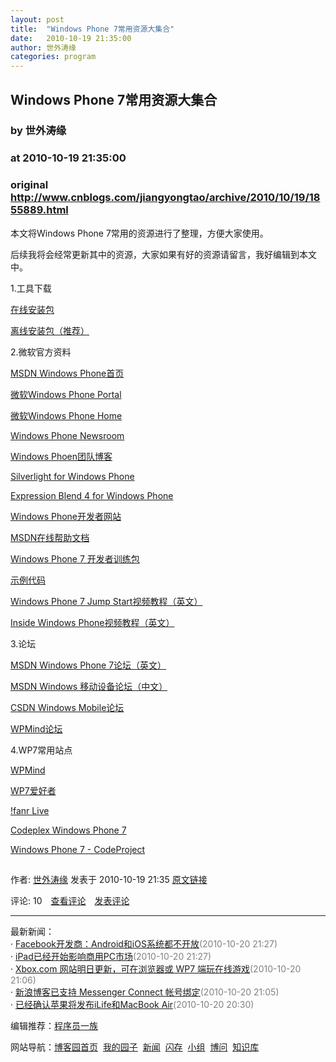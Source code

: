 ```yaml
---
layout: post
title:  "Windows Phone 7常用资源大集合"
date:   2010-10-19 21:35:00
author: 世外涛缘
categories: program
---
```


## Windows Phone 7常用资源大集合
### by 世外涛缘
### at 2010-10-19 21:35:00
### original <http://www.cnblogs.com/jiangyongtao/archive/2010/10/19/1855889.html>

<p><p>本文将Windows Phone 7常用的资源进行了整理，方便大家使用。</p>
<p>后续我将会经常更新其中的资源，大家如果有好的资源请留言，我好编辑到本文中。</p>
<p>1.工具下载</p>
<p><a href="http://www.microsoft.com/downloads/en/details.aspx?FamilyID=04704acf-a63a-4f97-952c-8b51b34b00ce&amp;amp;amp;displaylang=en">在线安装包</a></p>
<p><a href="http://go.microsoft.com/fwlink/?LinkId=201927">离线安装包（推荐）</a></p>
<p>2.微软官方资料</p>
<p><a href="http://msdn.microsoft.com/en-us/windowsphone/default.aspx">MSDN Windows Phone首页</a></p>
<p><a href="http://msdn.microsoft.com/en-us/windowsphone/default.aspx">微软Windows Phone Portal</a></p>
<p><a href="http://www.microsoft.com/windowsphone/en-us/default.aspx">微软Windows Phone Home</a></p>
<p><a href="http://www.microsoft.com/presspass/presskits/windowsphone/">Windows Phone Newsroom</a></p>
<p><a href="http://windowsteamblog.com/windows_phone/">Windows Phoen团队博客</a></p>
<p><a href="http://www.silverlight.net/getstarted/devices/windows-phone/">Silverlight for Windows Phone</a></p>
<p><a href="http://www.microsoft.com/expression/windowsphone/">Expression Blend 4 for Windows Phone</a></p>
<p><a href="http://developer.windowsphone.com">Windows Phone开发者网站</a></p>
<p><a href="http://msdn.microsoft.com/en-us/library/ff402535(VS.92).aspx">MSDN在线帮助文档</a></p>
<p><a href="http://www.microsoft.com/downloads/en/details.aspx?FamilyID=ca23285f-bab8-47fa-b364-11553e076a9a">Windows Phone 7 开发者训练包</a></p>
<p><a href="http://msdn.microsoft.com/zh-cn/library/ff431744(en-us,VS.92).aspx">示例代码</a></p>
<p><a href="http://channel9.msdn.com/blogs/egibson/windows-phone-7-jump-start-session-1-of-12-introduction">Windows Phone 7 Jump Start视频教程（英文）</a></p>
<p><a href="http://channel9.msdn.com/shows/Inside+Windows+Phone/Inside-Windows-Phone-1-Introducing-the-show/">Inside Windows Phone视频教程（英文）</a></p>
<p>3.论坛</p>
<p><a href="http://social.msdn.microsoft.com/Forums/en-US/windowsphone7series/threads">MSDN Windows Phone 7论坛（英文）</a></p>
<p><a href="http://social.msdn.microsoft.com/Forums/zh-CN/category/windowsmobiledevicecn">MSDN Windows 移动设备论坛（中文）</a></p>
<p><a href="http://forum.csdn.net/SList/WindowsMobile/">CSDN Windows Mobile论坛</a></p>
<p><a href="http://bbs.wpmind.com/">WPMind论坛</a></p>
<p>4.WP7常用站点</p>
<p><a href="http://www.wpmind.com/">WPMind</a></p>
<p><a href="http://www.iwp7.com/">WP7爱好者</a></p>
<p><a href="http://live.ifanr.com/">!fanr Live</a></p>
<p><a href="http://www.codeplex.com/site/search?query=windows%20phone%207&amp;sortBy=Relevance&amp;licenses=%7C&amp;ac=8">Codeplex Windows Phone 7</a></p>
<p><a href="http://www.codeproject.com/KB/windows-phone-7/">Windows Phone 7 - CodeProject</a></p><img src="http://www.cnblogs.com/jiangyongtao/aggbug/1855889.html?type=1" width="1" height="1" alt=""><p>作者: <a href="http://www.cnblogs.com/jiangyongtao/">世外涛缘</a> 发表于 2010-10-19 21:35 <a href="http://www.cnblogs.com/jiangyongtao/archive/2010/10/19/1855889.html">原文链接</a></p><p>评论: 10　<a href="http://www.cnblogs.com/jiangyongtao/archive/2010/10/19/1855889.html#pagedcomment">查看评论</a>　<a href="http://www.cnblogs.com/jiangyongtao/archive/2010/10/19/1855889.html#commentform">发表评论</a></p><hr><p>最新新闻：<br>· <a href="http://news.cnblogs.com/n/78016/">Facebook开发商：Android和iOS系统都不开放</a><span style="color:gray">(2010-10-20 21:27)</span><br>· <a href="http://news.cnblogs.com/n/78019/">iPad已经开始影响商用PC市场</a><span style="color:gray">(2010-10-20 21:27)</span><br>· <a href="http://news.cnblogs.com/n/78014/">Xbox.com 网站明日更新，可在浏览器或 WP7 端玩在线游戏</a><span style="color:gray">(2010-10-20 21:06)</span><br>· <a href="http://news.cnblogs.com/n/78015/">新浪博客已支持 Messenger Connect 帐号绑定</a><span style="color:gray">(2010-10-20 21:05)</span><br>· <a href="http://news.cnblogs.com/n/78013/">已经确认苹果将发布iLife和MacBook Air</a><span style="color:gray">(2010-10-20 20:30)</span><br></p><p>编辑推荐：<a href="http://news.cnblogs.com/n/77969/">程序员一族</a><br></p><p>网站导航：<a href="http://www.cnblogs.com">博客园首页</a>  <a href="http://home.cnblogs.com/">我的园子</a>  <a href="http://news.cnblogs.com">新闻</a>  <a href="http://home.cnblogs.com/ing/">闪存</a>  <a href="http://home.cnblogs.com/group/">小组</a>  <a href="http://space.cnblogs.com/q/">博问</a>  <a href="http://kb.cnblogs.com">知识库</a></p></p>